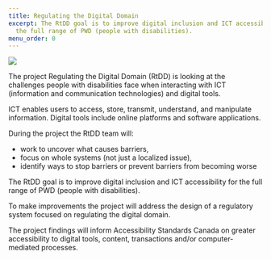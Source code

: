 ```yaml
---
title: Regulating the Digital Domain
excerpt: The RtDD goal is to improve digital inclusion and ICT accessibility for
  the full range of PWD (people with disabilities).
menu_order: 0
---
```

![](/uploads/rtdd-logo.png)

The project Regulating the Digital Domain (RtDD) is looking at the challenges people with disabilities face when interacting with ICT (information and communication technologies) and digital tools. 

ICT enables users to access, store, transmit, understand, and manipulate information. Digital tools include online platforms and software applications.

During the project the RtDD team will:

* work to uncover what causes barriers, 
* focus on whole systems (not just a localized issue), 
* identify ways to stop barriers or prevent barriers from becoming worse 

The RtDD goal is to improve digital inclusion and ICT accessibility for the full range of PWD (people with disabilities). 

To make improvements the project will address the design of a regulatory system focused on regulating the digital domain. 

The project findings will inform Accessibility Standards Canada on greater accessibility to digital tools, content, transactions and/or computer-mediated processes.